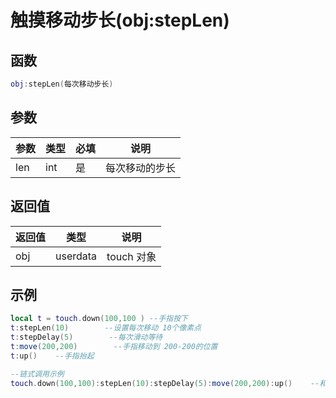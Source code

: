 # 触摸移动步长(obj:stepLen)

## 函数

```lua
obj:stepLen(每次移动步长)
```

## 参数

| 参数  | 类型  | 必填 | 说明      |
| --- | --- | -- | ------- |
| len | int | 是  | 每次移动的步长 |

## 返回值

| 返回值 | 类型       | 说明       |
| --- | -------- | -------- |
| obj | userdata | touch 对象 |

## 示例

```lua
local t = touch.down(100,100 ) --手指按下
t:stepLen(10)        --设置每次移动 10个像素点
t:stepDelay(5)        --每次滑动等待
t:move(200,200)        --手指移动到 200-200的位置
t:up()    --手指抬起

--链式调用示例
touch.down(100,100):stepLen(10):stepDelay(5):move(200,200):up()    --和上方示例 同样的效果
```
